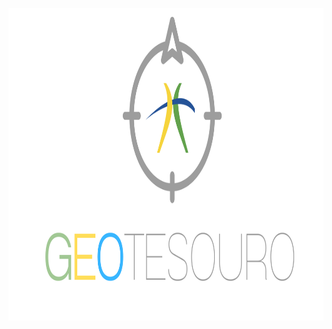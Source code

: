 <p align="center">
  <img width="1100" height="500" src="https://github.com/pbizil/geotesouro/blob/main/imgs/2.png">
</p>
